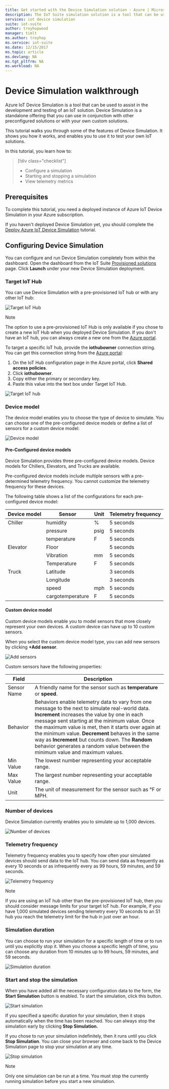 ```yaml
---
title: Get started with the Device Simulation solution - Azure | Microsoft Docs 
description: The IoT Suite simulation solution is a tool that can be used to assist in the development and testing of an IoT solution. The simulation service is a standalone offering that can be used in conjunction with other preconfigured solutions or used with your own custom solutions.
services: iot device simulation
suite: iot-suite
author: troyhopwood
manager: timlt
ms.author: troyhop
ms.service: iot-suite
ms.date: 12/15/2017
ms.topic: article
ms.devlang: NA
ms.tgt_pltfrm: NA
ms.workload: NA
---
```


# Device Simulation walkthrough

Azure IoT Device Simulation is a tool that can be used to assist in the development and testing of an IoT solution. Device Simulation is a standalone offering that you can use in conjunction with other preconfigured solutions or with your own custom solutions.

This tutorial walks you through some of the features of Device Simulation. It shows you how it works, and enables you to use it to test your own IoT solutions.

In this tutorial, you learn how to:

>[!div class="checklist"]
> * Configure a simulation
> * Starting and stopping a simulation
> * View telemetry metrics

## Prerequisites

To complete this tutorial, you need a deployed instance of Azure IoT Device Simulation in your Azure subscription.

If you haven't deployed Device Simulation yet, you should complete the [Deploy Azure IoT Device Simulation](iot-suite-device-simulation-explore.md) tutorial.

## Configuring Device Simulation

You can configure and run Device Simulation completely from within the dashboard. Open the dashboard from the IoT Suite [Provisioned solutions](https://www.azureiotsuite.com/) page. Click **Launch** under your new Device Simulation deployment.

### Target IoT Hub

You can use Device Simulation with a pre-provisioned IoT hub or with any other IoT hub:

![Target IoT Hub](media/iot-suite-device-simulation-explore/targethub.png)

> [!NOTE]
> The option to use a pre-provisioned IoT Hub is only available if you chose to create a new IoT Hub when you deployed Device Simulation. If you don't have an IoT hub, you can always create a new one from the [Azure portal](https://portal.azure.com).

To target a specific IoT hub, provide the **iothubowner** connection string. You can get this connection string from the [Azure portal](https://portal.azure.com):

1. On the IoT Hub configuration page in the Azure portal, click **Shared access policies**.
1. Click **iothubowner**.
1. Copy either the primary or secondary key.
1. Paste this value into the text box under Target IoT Hub.

![Target IoT hub](media/iot-suite-device-simulation-explore/connectionstring.png)

### Device model

The device model enables you to choose the type of device to simulate. You can choose one of the pre-configured device models or define a list of sensors for a custom device model:

![Device model](media/iot-suite-device-simulation-explore/devicemodel.png)

#### Pre-Configured device models

Device Simulation provides three pre-configured device models. Device models for Chillers, Elevators, and Trucks are available.

Pre-configured device models include multiple sensors with a pre-determined telemetry frequency. You cannot customize the telemetry frequency for these devices.

The following table shows a list of the configurations for each pre-configured device model:

| Device model | Sensor | Unit | Telemetry frequency
| -------------| ------ | -----| --------------------|
| Chiller | humidity | % | 5 seconds |
| | pressure | psig | 5 seconds |
| | temperature | F | 5 seconds |
| Elevator | Floor | | 5 seconds |
| | Vibration | mm | 5 seconds |
| | Temperature | F | 5 seconds |
| Truck | Latitude | | 3 seconds |
| | Longitude | | 3 seconds |
| | speed | mph | 5 seconds |
| | cargotemperature | F | 5 seconds |

#### Custom device model

Custom device models enable you to model sensors that more closely represent your own devices. A custom device can have up to 10 custom sensors.

When you select the custom device model type, you can add new sensors by clicking **+Add sensor**.

![Add sensors](media/iot-suite-device-simulation-explore/customsensors.png)

Custom sensors have the following properties:

| Field | Description |
| ----- | ----------- |
| Sensor Name | A friendly name for the sensor such as **temperature** or **speed**. |
| Behavior | Behaviors enable telemetry data to vary from one message to the next to simulate real-world data. **Increment** increases the value by one in each message sent starting at the minimum value. Once the maximum value is met, then it starts over again at the minimum value. **Decrement** behaves in the same way as **Increment** but counts down. The **Random** behavior generates a random value between the minimum value and maximum values. |
| Min Value | The lowest number representing your acceptable range. |
| Max Value | The largest number representing your acceptable range. |
| Unit | The unit of measurement for the sensor such as °F or MPH. |

### Number of devices

Device Simulation currently enables you to simulate up to 1,000 devices.

![Number of devices](media/iot-suite-device-simulation-explore/numberofdevices.png)

### Telemetry frequency

Telemetry frequency enables you to specify how often your simulated devices should send data to the IoT hub. You can send data as frequently as every 10 seconds or as infrequently every as 99 hours, 59 minutes, and 59 seconds.

![Telemetry frequency](media/iot-suite-device-simulation-explore/frequency.png)

> [!NOTE]
> If you are using an IoT hub other than the pre-provisioned IoT hub, then you should consider message limits for your target IoT hub. For example, if you have 1,000 simulated devices sending telemetry every 10 seconds to an S1 hub you reach the telemetry limit for the hub in just over an hour.

### Simulation duration

You can choose to run your simulation for a specific length of time or to run until you explicitly stop it. When you choose a specific length of time, you can choose any duration from 10 minutes up to 99 hours, 59 minutes, and 59 seconds.

![Simulation duration](media/iot-suite-device-simulation-explore/duration.png)

### Start and stop the simulation

When you have added all the necessary configuration data to the form, the **Start Simulation** button is enabled. To start the simulation, click this button.

![Start simulation](media/iot-suite-device-simulation-explore/start.png)

If you specified a specific duration for your simulation, then it stops automatically when the time has been reached. You can always stop the simulation early by clicking **Stop Simulation.**

If you chose to run your simulation indefinitely, then it runs until you click **Stop Simulation**. You can close your browser and come back to the Device Simulation page to stop your simulation at any time.

![Stop simulation](media/iot-suite-device-simulation-explore/stop.png)

> [!NOTE]
> Only one simulation can be run at a time. You must stop the currently running simulation before you start a new simulation.
